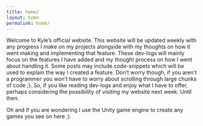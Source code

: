 ```yaml
---
title: home/
layout: home
permalink: home/
---
```


Welcome to Kyle’s official website. This website will be updated weekly with any progress I make on my projects alongside with my thoughts on how it went making and implementing that feature. These dev-logs will mainly focus on the features I have added and my thought process on how I went about handling it. Some posts may include code-snippets which will be used to explain the way I created a feature. Don’t worry though, if you aren’t a programmer you won’t have to worry about scrolling through large chunks of code ;). So, if you like reading dev-logs and enjoy what I have to offer, perhaps considering the possibility of visiting my website next week. Until then.


Oh and if you are wondering I use the Unity game engine to create any games you see on here ;).
